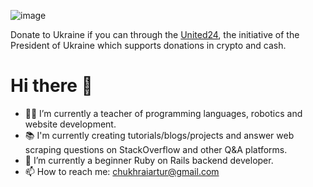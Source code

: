 ![image](https://user-images.githubusercontent.com/78694043/173765763-2ac383da-2612-45c3-b7fc-819728ab8c0d.png)

Donate to Ukraine if you can through the [United24](https://u24.gov.ua/), the initiative of the President of Ukraine which supports donations in crypto and cash.

# Hi there 👋

- 👨‍🏫 I’m currently a teacher of programming languages, robotics and website development.
- 📚 I'm currently creating tutorials/blogs/projects and answer web scraping questions on StackOverflow and other Q&A platforms.
- 🌱 I’m currently a beginner Ruby on Rails backend developer.
- 📫 How to reach me: chukhraiartur@gmail.com

<!--
**chukhraiartur/chukhraiartur** is a ✨ _special_ ✨ repository because its `README.md` (this file) appears on your GitHub profile.

Here are some ideas to get you started:

- 🔭 I’m currently working on ...
- 🌱 I’m currently learning ...
- 👯 I’m looking to collaborate on ...
- 🤔 I’m looking for help with ...
- 💬 Ask me about ...
- 📫 How to reach me: chukhraiartur@gmail.com
- 😄 Pronouns: ...
- ⚡ Fun fact: ...
-->
